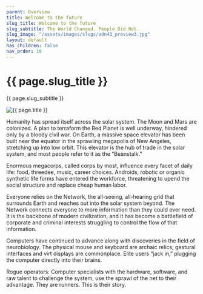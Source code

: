 ```yaml
---
parent: Overview
title: Welcome to the future
slug_title: Welcome to the future
slug_subtitle: The World Changed. People Did Not.
slug_image: "/assets/images/slugs/adn43_preview3.jpg"
layout: default
has_children: false
nav_order: 10
---
```

<div class="slug">
    <div class="title-container">
        <h1 class="page-slug_title">{{ page.slug_title }}</h1>
        <p class="page-slug_subtitle">{{ page.slug_subtitle }}</p>
    </div>
    <div class="image-container faded-left">
        <img src="{{ page.slug_image | relative_url }}" alt="{{ page.title }}" />
    </div>
</div>

Humanity has spread itself across the solar system. The Moon and Mars are colonized. A plan to terraform the Red Planet is well underway, hindered only by a bloody civil war. On Earth, a massive space elevator has been built near the equator in the sprawling megapolis of New Angeles, stretching up into low orbit. This elevator is the hub of trade in the solar system, and most people refer to it as the “Beanstalk.”
  
Enormous megacorps, called corps by most, influence every facet of daily life: food, threedee, music, career choices. Androids, robotic or organic synthetic life forms have entered the workforce, threatening to upend the social structure and replace cheap human labor.
  
Everyone relies on the Network, the all-seeing, all-hearing grid that surrounds Earth and reaches out into the solar system beyond. The Network connects everyone to more information than they could ever need. It is the backbone of modern civilization, and it has become a battlefield of corporate and criminal interests struggling to control the flow of that information.
  
Computers have continued to advance along with discoveries in the field of neurobiology. The physical mouse and keyboard are archaic relics; gestural interfaces and virt displays are commonplace. Elite users “jack in,” plugging the computer directly into their brains.
  
Rogue operators: Computer specialists with the hardware, software, and raw talent to challenge the system, use the sprawl of the net to their advantage. They are runners. This is their story.

<div class="nav-buttons">
  <a href="/docs/guide" class="nav-button prev" aria-label="Previous page">
    <div class="nav-item"></div>
  </a>
  <a href="/docs/game_overview" class="nav-button next" aria-label="Next page">
    <div class="nav-item"></div>
  </a>
</div>
